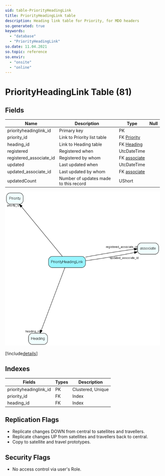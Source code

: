 ```yaml
---
uid: table-PriorityHeadingLink
title: PriorityHeadingLink table
description: Heading link table for Priority, for MDO headers
so.generated: true
keywords:
  - "database"
  - "PriorityHeadingLink"
so.date: 11.04.2021
so.topic: reference
so.envir:
  - "onsite"
  - "online"
---
```


# PriorityHeadingLink Table (81)

## Fields

| Name | Description | Type | Null |
|------|-------------|------|:----:|
|priorityheadinglink\_id|Primary key|PK| |
|priority\_id|Link to Priority list table|FK [Priority](priority.md)| |
|heading\_id|Link to Heading table|FK [Heading](heading.md)| |
|registered|Registered when|UtcDateTime| |
|registered\_associate\_id|Registered by whom|FK [associate](associate.md)| |
|updated|Last updated when|UtcDateTime| |
|updated\_associate\_id|Last updated by whom|FK [associate](associate.md)| |
|updatedCount|Number of updates made to this record|UShort| |


![PriorityHeadingLink table relationship diagram](./media/PriorityHeadingLink.png)

[!include[details](./includes/priorityheadinglink.md)]

## Indexes

| Fields | Types | Description |
|--------|-------|-------------|
|priorityheadinglink\_id |PK |Clustered, Unique |
|priority\_id |FK |Index |
|heading\_id |FK |Index |

## Replication Flags

* Replicate changes DOWN from central to satellites and travellers.
* Replicate changes UP from satellites and travellers back to central.
* Copy to satellite and travel prototypes.

## Security Flags

* No access control via user's Role.

